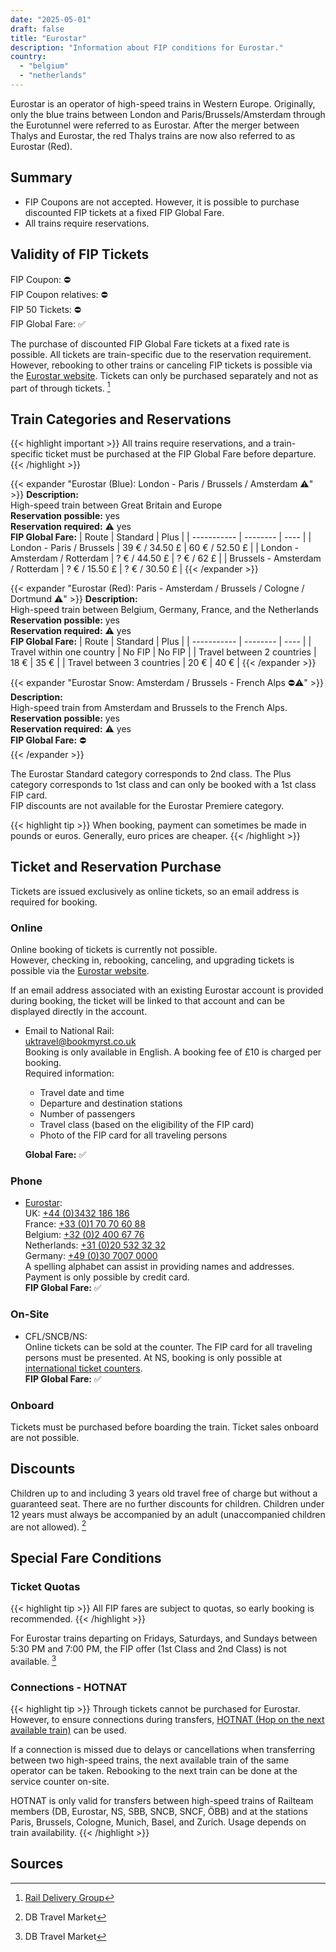 ```yaml
---
date: "2025-05-01"
draft: false
title: "Eurostar"
description: "Information about FIP conditions for Eurostar."
country:
  - "belgium"
  - "netherlands"
---
```


Eurostar is an operator of high-speed trains in Western Europe. Originally, only the blue trains between London and Paris/Brussels/Amsterdam through the Eurotunnel were referred to as Eurostar. After the merger between Thalys and Eurostar, the red Thalys trains are now also referred to as Eurostar (Red).

## Summary

- FIP Coupons are not accepted. However, it is possible to purchase discounted FIP tickets at a fixed FIP Global Fare.
- All trains require reservations.

## Validity of FIP Tickets

FIP Coupon: ⛔  
FIP Coupon relatives: ⛔  
FIP 50 Tickets: ⛔  
FIP Global Fare: ✅

The purchase of discounted FIP Global Fare tickets at a fixed rate is possible. All tickets are train-specific due to the reservation requirement. However, rebooking to other trains or canceling FIP tickets is possible via the [Eurostar website](https://www.eurostar.com/). Tickets can only be purchased separately and not as part of through tickets. [^1]

## Train Categories and Reservations

{{< highlight important >}}
All trains require reservations, and a train-specific ticket must be purchased at the FIP Global Fare before departure.  
{{< /highlight >}}

{{< expander "Eurostar (Blue): London - Paris / Brussels / Amsterdam ⚠️" >}}
**Description:**  
High-speed train between Great Britain and Europe  
**Reservation possible:** yes  
**Reservation required:** ⚠️ yes  
**FIP Global Fare:**
| Route       | Standard | Plus |
| ----------- | -------- | ---- |
| London - Paris / Brussels | 39 € / 34.50 £ | 60 € / 52.50 £ |
| London - Amsterdam / Rotterdam | ? € / 44.50 £ | ? € / 62 £ |
| Brussels - Amsterdam / Rotterdam  | ? € / 15.50 £ | ? € / 30.50 £ |
{{< /expander >}}

{{< expander "Eurostar (Red): Paris - Amsterdam / Brussels / Cologne / Dortmund ⚠️" >}}
**Description:**  
High-speed train between Belgium, Germany, France, and the Netherlands    
**Reservation possible:** yes  
**Reservation required:** ⚠️ yes  
**FIP Global Fare:**
| Route       | Standard | Plus |
| ----------- | -------- | ---- |
| Travel within one country | No FIP | No FIP |
| Travel between 2 countries | 18 € | 35 € |
| Travel between 3 countries | 20 € | 40 € |
{{< /expander >}}

{{< expander "Eurostar Snow: Amsterdam / Brussels - French Alps ⛔⚠️" >}}
**Description:**  
High-speed train from Amsterdam and Brussels to the French Alps.  
**Reservation possible:** yes  
**Reservation required:** ⚠️ yes  
**FIP Global Fare:** ⛔  
{{< /expander >}}

The Eurostar Standard category corresponds to 2nd class. The Plus category corresponds to 1st class and can only be booked with a 1st class FIP card.  
FIP discounts are not available for the Eurostar Premiere category.

{{< highlight tip >}}
When booking, payment can sometimes be made in pounds or euros. Generally, euro prices are cheaper.
{{< /highlight >}}

## Ticket and Reservation Purchase

Tickets are issued exclusively as online tickets, so an email address is required for booking.

### Online

Online booking of tickets is currently not possible.  
However, checking in, rebooking, canceling, and upgrading tickets is possible via the [Eurostar website](https://www.eurostar.com/).

If an email address associated with an existing Eurostar account is provided during booking, the ticket will be linked to that account and can be displayed directly in the account.

- Email to National Rail:  
  [uktravel@bookmyrst.co.uk](mailto:uktravel@bookmyrst.co.uk)  
  Booking is only available in English. A booking fee of £10 is charged per booking.  
  Required information:
  - Travel date and time
  - Departure and destination stations
  - Number of passengers
  - Travel class (based on the eligibility of the FIP card)
  - Photo of the FIP card for all traveling persons  

  **Global Fare:** ✅

### Phone
- [Eurostar](https://www.eurostar.com/rw-en/contact-us/eurostar-contact-details):  
  UK: [+44 (0)3432 186 186](tel:+443432186186)  
  France: [+33 (0)1 70 70 60 88](tel:+33170706088)  
  Belgium: [+32 (0)2 400 67 76](tel:+3224006776)  
  Netherlands: [+31 (0)20 532 32 32](tel:+31205323232)  
  Germany: [+49 (0)30 7007 0000](tel:+493070070000)  
  A spelling alphabet can assist in providing names and addresses. Payment is only possible by credit card.  
  **FIP Global Fare:** ✅  

### On-Site

- CFL/SNCB/NS:  
  Online tickets can be sold at the counter. The FIP card for all traveling persons must be presented. At NS, booking is only possible at [international ticket counters](https://www.nsinternational.com/en/tickets/opening-hours-ticket-and-service-shops).  
  **FIP Global Fare:** ✅  

### Onboard

Tickets must be purchased before boarding the train. Ticket sales onboard are not possible.

## Discounts

Children up to and including 3 years old travel free of charge but without a guaranteed seat. There are no further discounts for children. Children under 12 years must always be accompanied by an adult (unaccompanied children are not allowed). [^2]

## Special Fare Conditions

### Ticket Quotas

{{< highlight tip >}}
All FIP fares are subject to quotas, so early booking is recommended.
{{< /highlight >}}

For Eurostar trains departing on Fridays, Saturdays, and Sundays between 5:30 PM and 7:00 PM, the FIP offer (1st Class and 2nd Class) is not available. [^2]

### Connections - HOTNAT

{{< highlight tip >}}
Through tickets cannot be purchased for Eurostar. However, to ensure connections during transfers, [HOTNAT (Hop on the next available train)](https://www.railteam.eu/de/am-i-eligible-for-hotnat/) can be used.

If a connection is missed due to delays or cancellations when transferring between two high-speed trains, the next available train of the same operator can be taken. Rebooking to the next train can be done at the service counter on-site.

HOTNAT is only valid for transfers between high-speed trains of Railteam members (DB, Eurostar, NS, SBB, SNCB, SNCF, ÖBB) and at the stations Paris, Brussels, Cologne, Munich, Basel, and Zurich. Usage depends on train availability.
{{< /highlight >}}

## Sources

[^1]: [Rail Delivery Group](https://www.raildeliverygroup.com/rst/europe-and-fip.html)
[^2]: DB Travel Market
